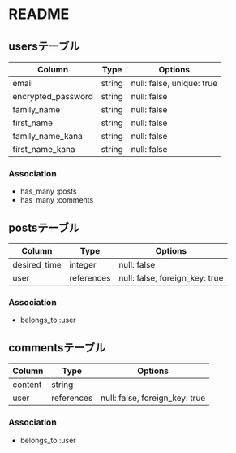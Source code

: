 # README

## usersテーブル

| Column             | Type   | Options                   |
|--------------------|--------|---------------------------|
| email              | string | null: false, unique: true |
| encrypted_password | string | null: false               |
| family_name        | string | null: false               |
| first_name         | string | null: false               |
| family_name_kana   | string | null: false               |
| first_name_kana    | string | null: false               |

### Association

- has_many :posts
- has_many :comments



## postsテーブル

| Column             | Type       | Options                        |
|--------------------|------------|--------------------------------|
| desired_time       | integer    | null: false                    |
| user               | references | null: false, foreign_key: true |

### Association
- belongs_to :user



## commentsテーブル

| Column  | Type       | Options                        |
| ------- | ---------- | ------------------------------ |
| content | string     |                                |
| user    | references | null: false, foreign_key: true |

### Association
- belongs_to :user